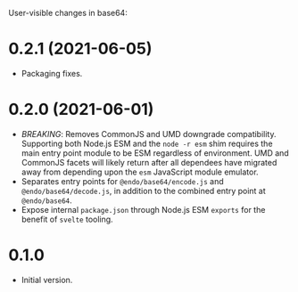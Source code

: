 User-visible changes in base64:

# 0.2.1 (2021-06-05)

- Packaging fixes.

# 0.2.0 (2021-06-01)

- *BREAKING*: Removes CommonJS and UMD downgrade compatibility.
  Supporting both Node.js ESM and the `node -r esm` shim requires the main
  entry point module to be ESM regardless of environment.
  UMD and CommonJS facets will likely return after all dependees have migrated
  away from depending upon the `esm` JavaScript module emulator.
- Separates entry points for `@endo/base64/encode.js` and
  `@endo/base64/decode.js`, in addition to the combined entry point at
  `@endo/base64`.
- Expose internal `package.json` through Node.js ESM `exports` for the benefit
  of `svelte` tooling.

# 0.1.0

- Initial version.
